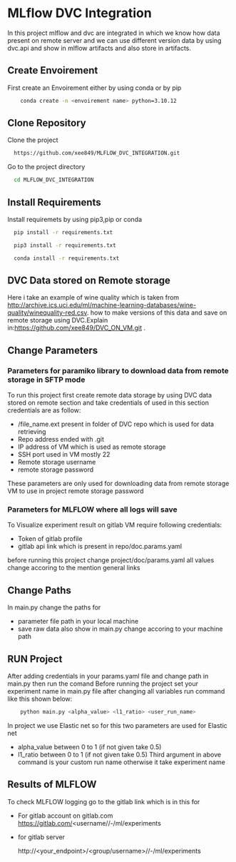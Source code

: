 
# MLflow DVC Integration

In this project mlflow and dvc are integrated in which we know how data present on remote server and we can use different version data by using dvc.api and show in mlflow artifacts and also store in artifacts.


## Create Envoirement

First create an Envoirement either by using conda or by pip
``` bash
    conda create -n <envoirement name> python=3.10.12
```

## Clone Repository

Clone the project

```bash
  https://github.com/xee849/MLFLOW_DVC_INTEGRATION.git
```

Go to the project directory

```bash
  cd MLFLOW_DVC_INTEGRATION
```

## Install Requirements

Install requiremets by using pip3,pip or conda 

```bash
  pip install -r requirements.txt
```
```bash
  pip3 install -r requirements.txt
```
```bash
  conda install -r requirements.txt
```
    
## DVC Data stored on Remote storage

Here i take an example of wine quality which is taken from http://archive.ics.uci.edu/ml/machine-learning-databases/wine-quality/winequality-red.csv.
how to make versions of this data and save on remote storage using DVC.Explain in:https://github.com/xee849/DVC_ON_VM.git .

## Change Parameters

### Parameters for paramiko library to download data from remote storage in SFTP mode
To run this project first create remote data storage by using DVC data stored on remote section and take credentials of used in this section credentials are as follow:

- <foldername>/file_name.ext present in folder of DVC repo which is used for data retrieving 
- Repo address ended with .git
- IP address of VM which is used as remote storage
- SSH port used in VM mostly 22
- Remote storage username
- remote storage password

These parameters are only used for downloading data from remote storage VM to use in project 
remote storage password
### Parameters for MLFLOW where all logs will save

To Visualize experiment result on gitlab VM require following credentials:

- Token of gitlab profile
- gitlab api link which is present in repo/doc.params.yaml

before running this project change project/doc/params.yaml
all values change accoring to the mention general links
## Change Paths

In main.py change the paths for 
- parameter file path in your local machine
- save raw data
also show in main.py change accoring to your machine path
## RUN Project

After adding credentials in your params.yaml file and change path in main.py then run the comand
Before running the project set your experiment name in main.py file 
after changing all variables run command like this shown below:

```bash
    python main.py <alpha_value> <l1_ratio> <user_run_name>
```
In project we use Elastic net so for this two parameters are used for Elastic net
- alpha_value between 0 to 1 (if not given take 0.5)
- l1_ratio between 0 to 1 (if not given take 0.5)
Third argument in above command is your custom run name otherwise it take experiment name

## Results of MLFLOW 

To check MLFLOW logging go to the gitlab link which is in this for 

- For gitlab account on gitlab.com
        https://gitlab.com/<username/<reponame>/-/ml/experiments

- for gitlab server

    http://<your_endpoint>/<group/username>/<projectnameingitlabserver>/-/ml/experiments